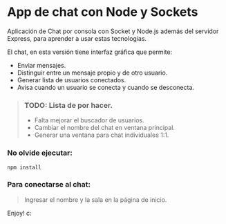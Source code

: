 # App de chat con Node y Sockets

Aplicación de Chat por consola con Socket y Node.js además del servidor Express, para aprender a usar estas tecnologías.

El chat, en esta versión tiene interfaz gráfica que permite:
* Enviar mensajes.
* Distinguir entre un mensaje propio y de otro usuario.
* Generar lista de usuarios conectados.
* Avisa cuando un usuario se conecta y cuando se desconecta.

> ### TODO: Lista de por hacer.
> * Falta mejorar el buscador de usuarios.
> * Cambiar el nombre del chat en ventana principal.
> * Generar una ventana para chat individuales 1:1.


### No olvide ejecutar:
```
npm install
```
### Para conectarse al chat:
> Ingresar el nombre y la sala en la página de inicio.

Enjoy! c: